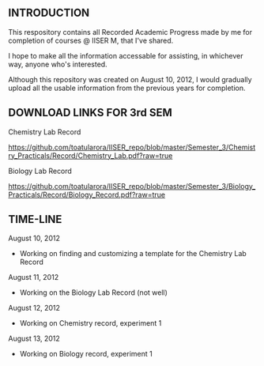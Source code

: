 INTRODUCTION
--

This respository contains all Recorded Academic Progress made by me for completion of courses @ IISER M, that I've shared.

I hope to make all the information accessable for assisting, in whichever way, anyone who's interested.

Although this repository was created on August 10, 2012, I would gradually upload all the usable information from the previous years for completion.

DOWNLOAD LINKS FOR 3rd SEM
--

Chemistry Lab Record

https://github.com/toatularora/IISER_repo/blob/master/Semester_3/Chemistry_Practicals/Record/Chemistry_Lab.pdf?raw=true


Biology Lab Record

https://github.com/toatularora/IISER_repo/blob/master/Semester_3/Biology_Practicals/Record/Biology_Record.pdf?raw=true


TIME-LINE
--

August 10, 2012
* Working on finding and customizing a template for the Chemistry Lab Record

August 11, 2012
* Working on the Biology Lab Record (not well)

August 12, 2012
* Working on Chemistry record, experiment 1

August 13, 2012
* Working on Biology record, experiment 1
